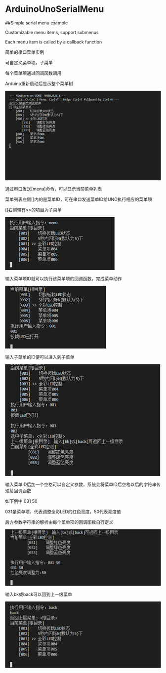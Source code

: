 # ArduinoUnoSerialMenu

##Simple serial menu example

Customizable menu items, support submenus

Each menu item is called by a callback function


简单的串口菜单实例

可自定义菜单项，子菜单

每个菜单项通过回调函数调用


Arduino重新启动后显示整个菜单树

![image](https://github.com/jjbboox/ArduinoUnoSerialMenu/blob/master/img/ShowMenuTree.png)

通过串口发送[menu]命令，可以显示当前菜单列表

菜单列表左侧[]内的是菜单ID，可在串口发送菜单ID给UNO执行相应的菜单项

[]右侧带有>>的项目为子菜单

![image](https://github.com/jjbboox/ArduinoUnoSerialMenu/blob/master/img/ShowCurrentMenuList.png)

输入菜单项ID就可以执行该菜单项的回调函数，完成菜单动作

![image](https://github.com/jjbboox/ArduinoUnoSerialMenu/blob/master/img/DoMenuItemAction.png)

输入子菜单的ID便可以进入到子菜单

![image](https://github.com/jjbboox/ArduinoUnoSerialMenu/blob/master/img/EnterSubMenu.png)

输入菜单ID后加一个空格可以自定义参数，系统会将菜单ID后空格以后的字符串传递给回调函数

如下例中 031 50

031是菜单项，代表调整全彩LED的红色亮度，50代表亮度值

后方参数字符串的解析由每个菜单项的回调函数自行定义

![image](https://github.com/jjbboox/ArduinoUnoSerialMenu/blob/master/img/ItemActionParam.png)

输入bk或back可以回到上一级菜单

![image](https://github.com/jjbboox/ArduinoUnoSerialMenu/blob/master/img/BackToParentMenu.png)

